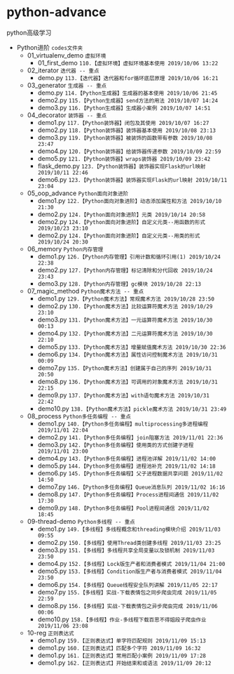# python-advance
python高级学习


* Python进阶 `codes文件夹`  
    * 01_virtualenv_demo `虚拟环境`
        *   01_first_demo `110.【虚拟环境】虚拟环境基本使用 2019/10/06 13:22`
    * 02_iterator `迭代器 -- 重点` 
        *   demo.py `113.【迭代器】迭代器和for循环底层原理 2019/10/06 16:21`
    * 03_generator `生成器 -- 重点`
        *   demo.py `114.【Python生成器】生成器的基本使用 2019/10/06 21:45`
        *   demo2.py `115.【Python生成器】send方法的用法 2019/10/07 14:24`
        *   demo3.py `116.【Python生成器】生成器小案例 2019/10/07 14:51`
    * 04_decorator `装饰器 -- 重点`
        *   demo1.py `117.【Python装饰器】闭包及其使用 2019/10/07 16:27`
        *   demo2.py `118.【Python装饰器】装饰器基本使用 2019/10/08 23:13`
        *   demo3.py `119.【Python装饰器】被装饰的函数带有参数 2019/10/08 23:47`
        *   demo4.py `120.【Python装饰器】给装饰器传递参数 2019/10/09 22:59`
        *   demo5.py `121.【Python装饰器】wraps装饰器 2019/10/09 23:42`
        *   flask_demo.py `123.【Python装饰器】装饰器实现Flask的url映射 2019/10/11 22:46`
        *   demo6.py `123.【Python装饰器】装饰器实现Flask的url映射 2019/10/11 23:04`
    * 05_oop_advance `Python面向对象进阶`
        *   demo1.py `122.【Python面向对象进阶】动态添加属性和方法 2019/10/10 21:30`
        *   demo2.py `124.【Python面向对象进阶】元类 2019/10/14 20:58`
        *   demo2.py `124.【Python面向对象进阶】自定义元类--用函数的形式 2019/10/23 23:10`
        *   demo2.py `124.【Python面向对象进阶】自定义元类--用类的形式 2019/10/24 20:30`
    * 06_memory `Python内存管理`
        *   demo1.py `126.【Python内存管理】引用计数和循环引用(1) 2019/10/24 22:38`
        *   demo2.py `127.【Python内存管理】标记清除和分代回收 2019/10/24 23:43`
        *   demo3.py `128.【Python内存管理】gc模块 2019/10/28 22:13`
    * 07_magic_method `Python魔术方法 -- 重点`
        *   demo1.py `129.【Python魔术方法】常规魔术方法 2019/10/28 23:50`
        *   demo2.py `130.【Python魔术方法】比较运算符魔术方法 2019/10/29 23:10`
        *   demo3.py `131.【Python魔术方法】一元运算符魔术方法 2019/10/30 00:13`
        *   demo4.py `132.【Python魔术方法】二元运算符魔术方法 2019/10/30 22:10`
        *   demo5.py `133.【Python魔术方法】增量赋值魔术方法 2019/10/30 22:36`
        *   demo6.py `134.【Python魔术方法】属性访问控制魔术方法 2019/10/31 00:09`
        *   demo7.py `135.【Python魔术方法】创建属于自己的序列 2019/10/31 20:50`
        *   demo8.py `136.【Python魔术方法】可调用的对象魔术方法 2019/10/31 22:15`
        *   demo9.py `137.【Python魔术方法】with语句魔术方法 2019/10/31 22:42`
        *   demo10.py `138.【Python魔术方法】pickle魔术方法 2019/10/31 23:49`
    * 08_process `Python多任务编程 -- 重点`
        *   demo1.py `140.【Python多任务编程】multiprocessing多进程编程 2019/11/01 22:04`
        *   demo2.py `141.【Python多任务编程】join阻塞方法 2019/11/01 22:36`
        *   demo3.py `142.【Python多任务编程】使用类的方式创建子进程 2019/11/01 23:00`
        *   demo4.py `143.【Python多任务编程】进程池详解 2019/11/02 14:00`
        *   demo5.py `144.【Python多任务编程】进程池补充 2019/11/02 14:18`
        *   demo6.py `145.【Python多任务编程】父子进程数据共享问题 2019/11/02 14:50`
        *   demo7.py `146.【Python多任务编程】Queue消息队列 2019/11/02 16:16`
        *   demo8.py `147.【Python多任务编程】Process进程间通信 2019/11/02 17:30`
        *   demo9.py `148.【Python多任务编程】Pool进程间通信 2019/11/02 18:45`
    * 09-thread-demo `Python多线程 -- 重点`
        *   demo1.py `149.【多线程】多线程概念和threading模块介绍 2019/11/03 09:55`
        *   demo2.py `150.【多线程】使用Thread类创建多线程 2019/11/03 23:25`
        *   demo3.py `151.【多线程】多线程共享全局变量以及锁机制 2019/11/03 23:50`
        *   demo4.py `152.【多线程】Lock版生产者和消费者模式 2019/11/04 21:00`
        *   demo5.py `153.【多线程】Condition版生产者与消费者模式 2019/11/04 23:50`
        *   demo6.py `154.【多线程】Queue线程安全队列讲解 2019/11/05 22:17`
        *   demo7.py `155.【多线程】实战-下载表情包之同步爬虫完成 2019/11/05 22:59`
        *   demo8.py `156.【多线程】实战-下载表情包之异步爬虫完成 2019/11/06 00:06`
        *   demo10.py `158.【多线程】作业-多线程下载百思不得姐段子爬虫作业 2019/11/06 23:08`
    * 10-reg `正则表达式`
        *   demo1.py `159.【正则表达式】单字符匹配规则 2019/11/09 15:13`
        *   demo1.py `160.【正则表达式】匹配多个字符 2019/11/09 16:32`
        *   demo1.py `161.【正则表达式】常用匹配小案例 2019/11/09 17:28`
        *   demo1.py `162.【正则表达式】开始结束和或语法 2019/11/09 20:12`